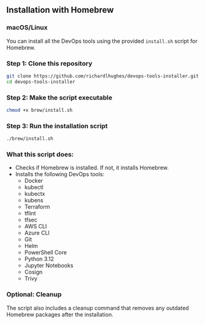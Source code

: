 ## Installation with Homebrew

### macOS/Linux
You can install all the DevOps tools using the provided `install.sh` script for Homebrew.

### Step 1: Clone this repository

```bash
git clone https://github.com/richardlhughes/devops-tools-installer.git
cd devops-tools-installer
```

### Step 2: Make the script executable

```bash
chmod +x brew/install.sh
```

### Step 3: Run the installation script

```bash
./brew/install.sh
```

### What this script does:

- Checks if Homebrew is installed. If not, it installs Homebrew.
- Installs the following DevOps tools:
  - Docker
  - kubectl
  - kubectx
  - kubens
  - Terraform
  - tflint
  - tfsec
  - AWS CLI
  - Azure CLI
  - Git
  - Helm
  - PowerShell Core
  - Python 3.12
  - Jupyter Notebooks
  - Cosign
  - Trivy

### Optional: Cleanup

The script also includes a cleanup command that removes any outdated Homebrew packages after the installation.